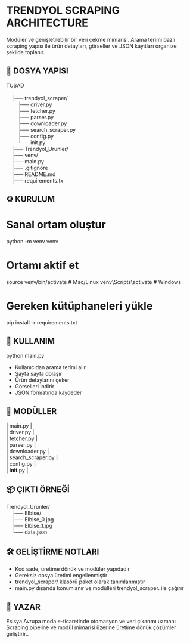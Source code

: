 # TRENDYOL SCRAPING ARCHITECTURE

Modüler ve genişletilebilir bir veri çekme mimarisi. Arama terimi bazlı scraping yapısı ile ürün detayları, görseller ve JSON kayıtları organize şekilde toplanır.


## 📁 DOSYA YAPISI

TUSAD <br><br/>
&nbsp;&nbsp;&nbsp;&nbsp;├── trendyol_scraper/      
&nbsp;&nbsp;&nbsp;&nbsp;&nbsp;&nbsp;&nbsp;&nbsp;├── driver.py           
&nbsp;&nbsp;&nbsp;&nbsp;&nbsp;&nbsp;&nbsp;&nbsp;├── fetcher.py           
&nbsp;&nbsp;&nbsp;&nbsp;&nbsp;&nbsp;&nbsp;&nbsp;├── parser.py            
&nbsp;&nbsp;&nbsp;&nbsp;&nbsp;&nbsp;&nbsp;&nbsp;├── downloader.py        
&nbsp;&nbsp;&nbsp;&nbsp;&nbsp;&nbsp;&nbsp;&nbsp;├── search_scraper.py   
&nbsp;&nbsp;&nbsp;&nbsp;&nbsp;&nbsp;&nbsp;&nbsp;├── config.py            
&nbsp;&nbsp;&nbsp;&nbsp;&nbsp;&nbsp;&nbsp;&nbsp;└── init.py            
&nbsp;&nbsp;&nbsp;&nbsp;├── Trendyol_Urunler/  
&nbsp;&nbsp;&nbsp;&nbsp;├── venv/             
&nbsp;&nbsp;&nbsp;&nbsp;├── main.py   
&nbsp;&nbsp;&nbsp;&nbsp;├── .gitignore               
&nbsp;&nbsp;&nbsp;&nbsp;├── README.md           
&nbsp;&nbsp;&nbsp;&nbsp;├── requirements.tx            

## ⚙️ KURULUM

# Sanal ortam oluştur
python -m venv venv

# Ortamı aktif et
source venv/bin/activate  # Mac/Linux
venv\Scripts\activate     # Windows

# Gereken kütüphaneleri yükle
pip install -r requirements.txt

## 🚀 KULLANIM
python main.py

- Kullanıcıdan arama terimi alır
- Sayfa sayfa dolaşır
- Ürün detaylarını çeker
- Görselleri indirir
- JSON formatında kaydeder

## 🧩 MODÜLLER
      
| main.py             |      
| driver.py           |      
| fetcher.py          |      
| parser.py           |      
| downloader.py       |       
| search_scraper.py   |       
| config.py           |       
| __init__.py         |       


## 📦 ÇIKTI ÖRNEĞİ

Trendyol_Urunler/    
&nbsp;&nbsp;&nbsp;&nbsp;├── Elbise/    
&nbsp;&nbsp;&nbsp;&nbsp;├── Elbise_0.jpg    
&nbsp;&nbsp;&nbsp;&nbsp;├── Elbise_1.jpg    
&nbsp;&nbsp;&nbsp;&nbsp;└── data.json    



## 🛠️ GELİŞTİRME NOTLARI
- Kod sade, üretime dönük ve modüler yapıdadır
- Gereksiz dosya üretimi engellenmiştir
- trendyol_scraper/ klasörü paket olarak tanımlanmıştır
- main.py dışarıda konumlanır ve modülleri trendyol_scraper. ile çağırır

## 👤 YAZAR
Esisya
Avrupa moda e-ticaretinde otomasyon ve veri çıkarımı uzmanı
Scraping pipeline ve modül mimarisi üzerine üretime dönük çözümler geliştirir..
